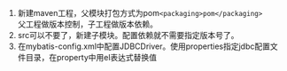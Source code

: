 1. 新建maven工程，父模块打包方式为pom`<packaging>pom</packaging>`<br>父工程做版本控制，子工程做版本依赖。
2. src可以不要了，新建子模块。配置依赖就不需要指定版本号了。
3. 在mybatis-config.xml中配置JDBCDriver。使用properties指定jdbc配置文件目录，在property中用el表达式替换值